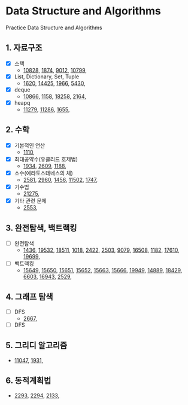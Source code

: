 # Data Structure and Algorithms

Practice Data Structure and Algorithms

## 1. 자료구조
- [x] 스택
    - [10828](./01_Data_Structure/10828.py), [1874](./01_Data_Structure/1874.py), [9012](./01_Data_Structure/9012.py), [10799](./01_Data_Structure/10799.py), 
- [x] List, Dictionary, Set, Tuple
    - [1620](./01_Data_Structure/1620.py), [14425](./01_Data_Structure/14425.py), [1966](./01_Data_Structure/1966.py), [5430](./01_Data_Structure/5430.py), 
- [x] deque
    - [10866](./01_Data_Structure/10866.py), [1158](./01_Data_Structure/1158.py), [18258](./01_Data_Structure/18258.py), [2164](./01_Data_Structure/2164.py), 
- [x] heapq
    - [11279](./01_Data_Structure/11279.py), [11286](./01_Data_Structure/11286.py), [1655](./01_Data_Structure/1655.py), 

## 2. 수학
- [x] 기본적인 연산
    - [1110](./02_Math/1110.py), 
- [x] 최대공약수(유클리드 호제법)
    - [1934](./02_Math/1934.py), [2609](./02_Math/2609.py), [1188](./02_Math/1188.py), 
- [x] 소수(에라토스테네스의 체)
    - [2581](./02_Math/2581.py), [2960](./02_Math/2960.py), [1456](./02_Math/1456.py), [11502](./03_Brute-forcenBacktracking/11502.py), [1747](./02_Math/1747.py), 
- [x] 기수법
    - [21275](./02_Math/21275.py), 
- [x] 기타 관련 문제
    - [2553](./02_Math/2553.py), 

## 3. 완전탐색, 백트랙킹
- [ ] 완전탐색
    - [1436](./03_Brute-forcenBacktracking/1436.py), [19532](./03_Brute-forcenBacktracking/19532.py), [18511](./03_Brute-forcenBacktracking/18511.py), [1018](./03_Brute-forcenBacktracking/1018.py), [2422](./03_Brute-forcenBacktracking/2422.py), [2503](./03_Brute-forcenBacktracking/2503.py), [9079](./03_Brute-forcenBacktracking/9079.py), [16508](./03_Brute-forcenBacktracking/16508.py), [1182](./03_Brute-forcenBacktracking/1182.py), [17610](./03_Brute-forcenBacktracking/17610.py), [19699](./03_Brute-forcenBacktracking/19699.py), 
- [ ] 백트랙킹
    - [15649](./03_Brute-forcenBacktracking/15649.py), [15650](./03_Brute-forcenBacktracking/15650.py), [15651](./03_Brute-forcenBacktracking/15651.py), [15652](./03_Brute-forcenBacktracking/15652.py), [15663](./03_Brute-forcenBacktracking/15663.py), [15666](./03_Brute-forcenBacktracking/15666.py), [19949](./03_Brute-forcenBacktracking/19949.py), [14889](./03_Brute-forcenBacktracking/14889.py), [18429](./03_Brute-forcenBacktracking/18429.py), [6603](./03_Brute-forcenBacktracking/6603.py), [16943](./03_Brute-forcenBacktracking/16943.py), [2529](./03_Brute-forcenBacktracking/2529.py), 

## 4. 그래프 탐색
- [ ] DFS
    - [2667](./03_Brute-forcenBacktracking/2667.py),    
- [ ] DFS    
    
## 5. 그리디 알고리즘
- [11047](./05_Greedy/11047.py), [1931](./05_Greedy/1931.py), 

## 6. 동적계획법
- [2293](./12_DP/2293.py), [2294](./12_DP/2294.py), [2133](./12_DP/2133.py),    
